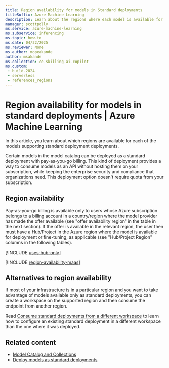 ```yaml
---
title: Region availability for models in Standard deployments
titleSuffix: Azure Machine Learning
description: Learn about the regions where each model is available for deployment in standard deployments.
manager: scottpolly
ms.service: azure-machine-learning
ms.subservice: inferencing
ms.topic: how-to
ms.date: 04/22/2025
ms.reviewer: None
ms.author: mopeakande
author: msakande
ms.collection: ce-skilling-ai-copilot 
ms.custom: 
 - build-2024
 - serverless
 - references_regions
---
```


# Region availability for models in standard deployments | Azure Machine Learning

In this article, you learn about which regions are available for each of the models supporting standard deployment deployments.

Certain models in the model catalog can be deployed as a standard deployment with pay-as-you-go billing. This kind of deployment provides a way to consume models as an API without hosting them on your subscription, while keeping the enterprise security and compliance that organizations need. This deployment option doesn't require quota from your subscription.

## Region availability

Pay-as-you-go billing is available only to users whose Azure subscription belongs to a billing account in a country/region where the model provider has made the offer available (see "offer availability region" in the table in the next section). If the offer is available in the relevant region, the user then must have a Hub/Project in the Azure region where the model is available for deployment or fine-tuning, as applicable (see "Hub/Project Region" columns in the following tables).

[!INCLUDE [uses-hub-only](../ai-foundry/includes/uses-hub-only.md)]

[!INCLUDE [region-availability-maas](../ai-foundry/includes/region-availability-maas.md)]


## Alternatives to region availability

If most of your infrastructure is in a particular region and you want to take advantage of models available only as standard deployments, you can create a workspace on the supported region and then consume the endpoint from another region. 

Read [Consume standard deployments from a different workspace](how-to-connect-models-serverless.md) to learn how to configure an existing standard deployment in a different workspace than the one where it was deployed.

## Related content

- [Model Catalog and Collections](concept-model-catalog.md)
- [Deploy models as standard deployments](how-to-deploy-models-serverless.md)


